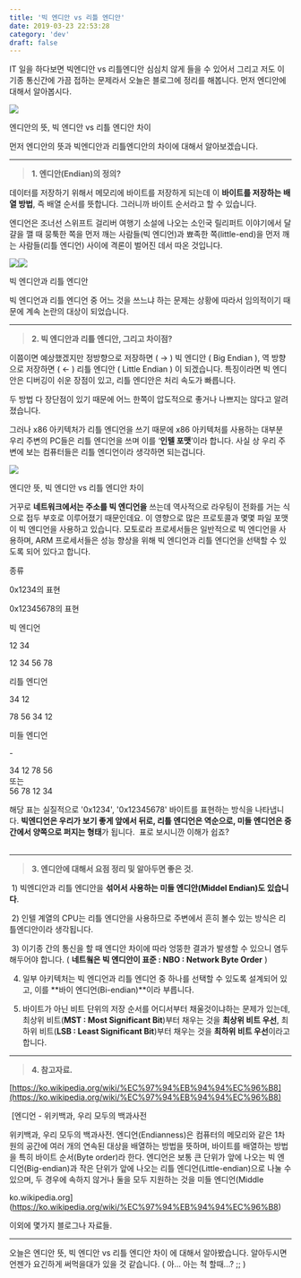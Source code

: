 ```yaml
---
title: '빅 엔디안 vs 리틀 엔디안'
date: 2019-03-23 22:53:28
category: 'dev'
draft: false
---
```


IT 일을 하다보면 빅엔디안 vs 리틀엔디안 심심치 않게 들을 수 있어서 그리고 저도 이기종 통신간에 가끔 접하는 문제라서 오늘은 블로그에 정리를 해봅니다. 먼저 엔디안에 대해서 알아봅시다.

![](https://blog.kakaocdn.net/dn/bTL8n7/btqBlAepHLm/3wajSWxrKPMKW18OZ2JH61/img.jpg)

엔디안의 뜻, 빅 엔디안 vs 리틀 엔디안 차이

먼저 엔디안의 뜻과 빅엔디안과 리틀엔디안의 차이에 대해서 알아보겠습니다.

* * *

> **1\. 엔디안(Endian)의 정의?**

데이터를 저장하기 위해서 메모리에 바이트를 저장하게 되는데 이 **바이트를 저장하는 배열 방법**, 즉 배열 순서를 뜻합니다. 그러니까 바이트 순서라고 할 수 있습니다.

엔디언은 조너선 스위프트 걸리버 여행기 소설에 나오는 소인국 릴리퍼트 이야기에서 달걀을 깰 때 뭉툭한 쪽을 먼저 깨는 사람들(빅 엔디언)과 뾰족한 쪽(little-end)을 먼저 깨는 사람들(리틀 엔디언) 사이에 격론이 벌어진 데서 따온 것입니다.

![](https://blog.kakaocdn.net/dn/XSIhl/btqBkqjg0Q1/NzdV8TvDDfZKR688BnswTk/img.jpg)![](https://blog.kakaocdn.net/dn/eP65PQ/btqBn8Pks64/anw9kVnFJt7zzFYokAZphk/img.jpg)

빅 엔디안과 리틀 엔디안

빅 엔디언과 리틀 엔디언 중 어느 것을 쓰느냐 하는 문제는 상황에 따라서 임의적이기 때문에 계속 논란의 대상이 되었습니다.​

* * *

> **2\. 빅 엔디안과 리틀 엔디안, 그리고 차이점?**

이쯤이면 예상했겠지만 정방향으로 저장하면 ( → ) 빅 엔디안 ( Big Endian ), 역 방향으로 저장하면 ( ← ) 리틀 엔디안 ( Little Endian ) 이 되겠습니다. 특징이라면 빅 엔디안은 디버깅이 쉬운 장점이 있고, 리틀 엔디안은 처리 속도가 빠릅니다.

두 방법 다 장단점이 있기 때문에 어느 한쪽이 압도적으로 좋거나 나쁘지는 않다고 알려졌습니다.

그러나 x86 아키텍처가 리틀 엔디언을 쓰기 때문에 x86 아키텍처를 사용하는 대부분 우리 주변의 PC들은 리틀 엔디언을 쓰며 이를 ‘**인텔 포맷**’이라 합니다. 사실 상 우리 주변에 보는 컴퓨터들은 리틀 엔디언이라 생각하면 되는겁니다.

![](https://blog.kakaocdn.net/dn/sLneJ/btqBj7qHKHv/dd5nTRwGkdmbWDBhpQDFh1/img.jpg)

엔디안 뜻, 빅 엔디안 vs 리틀 엔디안 차이

거꾸로 **네트워크에서는 주소를 빅 엔디언을** 쓰는데 역사적으로 라우팅이 전화를 거는 식으로 접두 부호로 이루어졌기 때문인데요. 이 영향으로 많은 프로토콜과 몇몇 파일 포맷이 빅 엔디언을 사용하고 있습니다. 모토로라 프로세서들은 일반적으로 빅 엔디언을 사용하며, ARM 프로세서들은 성능 향상을 위해 빅 엔디언과 리틀 엔디언을 선택할 수 있도록 되어 있다고 합니다.

종류

0x1234의 표현

0x12345678의 표현

빅 엔디언

12 34

12 34 56 78

리틀 엔디언

34 12

78 56 34 12

미들 엔디언  

\-

34 12 78 56  
또는  
56 78 12 34

해당 표는 실질적으로 '0x1234', '0x12345678' 바이트를 표현하는 방식을 나타냅니다. **빅엔디언은 우리가 보기 좋게 앞에서 뒤로, 리틀 엔디언은 역순으로, 미들 엔디언은 중간에서 양쪽으로 퍼지는 형태**가 됩니다.  표로 보시니깐 이해가 쉽죠?  
​

* * *

> **3\. 엔디안에 대해서 요점 정리 및 알아두면 좋은 것.**

 1) 빅엔디안과 리틀 엔디안을 **섞어서 사용하는 미들 엔디안(Middel Endian)도 있습니다**.  
  
 2) 인텔 계열의 CPU는 리틀 엔디안을 사용하므로 주변에서 흔히 볼수 있는 방식은 리틀엔디안이라 생각됩니다.  
  
 3) 이기종 간의 통신을 할 때 엔디안 차이에 따라 엉뚱한 결과가 발생할 수 있으니 염두해두어야 합니다. ( **네트웤은 빅 엔디안이 표준 : NBO : Network Byte Order** )

4) 일부 아키텍처는 빅 엔디언과 리틀 엔디언 중 하나를 선택할 수 있도록 설계되어 있고, 이를 **바이 엔디언(Bi-endian)**이라 부릅니다.

5) 바이트가 아닌 비트 단위의 저장 순서를 어디서부터 채울것이냐하는 문제가 있는데, 최상위 비트(**MST : Most Significant Bit**)부터 채우는 것을 **최상위 비트 우선**, 최하위 비트(**LSB : Least Significant Bit**)부터 채우는 것을 **최하위 비트 우선**이라고 합니다.

* * *

> **4\. 참고자료.** 

[https://ko.wikipedia.org/wiki/%EC%97%94%EB%94%94%EC%96%B8](https://ko.wikipedia.org/wiki/%EC%97%94%EB%94%94%EC%96%B8)

 [엔디언 - 위키백과, 우리 모두의 백과사전

위키백과, 우리 모두의 백과사전. 엔디언(Endianness)은 컴퓨터의 메모리와 같은 1차원의 공간에 여러 개의 연속된 대상을 배열하는 방법을 뜻하며, 바이트를 배열하는 방법을 특히 바이트 순서(Byte order)라 한다. 엔디언은 보통 큰 단위가 앞에 나오는 빅 엔디언(Big-endian)과 작은 단위가 앞에 나오는 리틀 엔디언(Little-endian)으로 나눌 수 있으며, 두 경우에 속하지 않거나 둘을 모두 지원하는 것을 미들 엔디언(Middle

ko.wikipedia.org](https://ko.wikipedia.org/wiki/%EC%97%94%EB%94%94%EC%96%B8)

이외에 몇가지 블로그나 자료들.

* * *

오늘은 엔디안 뜻, 빅 엔디안 vs 리틀 엔디안 차이 에 대해서 알아봤습니다. 알아두시면 언젠가 요긴하게 써먹을대가 있을 것 같습니다. ( 아... 아는 척 할때...? ;; )
